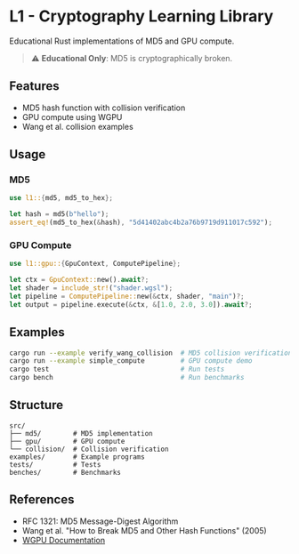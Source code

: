 # L1 - Cryptography Learning Library

Educational Rust implementations of MD5 and GPU compute.

> ⚠️ **Educational Only**: MD5 is cryptographically broken.

## Features

- MD5 hash function with collision verification
- GPU compute using WGPU
- Wang et al. collision examples

## Usage

### MD5
```rust
use l1::{md5, md5_to_hex};

let hash = md5(b"hello");
assert_eq!(md5_to_hex(&hash), "5d41402abc4b2a76b9719d911017c592");
```

### GPU Compute
```rust
use l1::gpu::{GpuContext, ComputePipeline};

let ctx = GpuContext::new().await?;
let shader = include_str!("shader.wgsl");
let pipeline = ComputePipeline::new(&ctx, shader, "main")?;
let output = pipeline.execute(&ctx, &[1.0, 2.0, 3.0]).await?;
```

## Examples

```bash
cargo run --example verify_wang_collision  # MD5 collision verification
cargo run --example simple_compute         # GPU compute demo
cargo test                                 # Run tests
cargo bench                                # Run benchmarks
```

## Structure

```
src/
├── md5/        # MD5 implementation
├── gpu/        # GPU compute
└── collision/  # Collision verification
examples/       # Example programs
tests/          # Tests
benches/        # Benchmarks
```

## References

- RFC 1321: MD5 Message-Digest Algorithm
- Wang et al. "How to Break MD5 and Other Hash Functions" (2005)
- [WGPU Documentation](https://wgpu.rs/)
